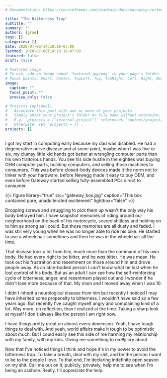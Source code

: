 ```yaml
---
# Documentation: https://sourcethemes.com/academic/docs/managing-content/

title: "The Bitterness Trap"
subtitle: ""
summary: ""
authors: [grae]
tags: []
categories: []
date: 2020-07-06T14:18:10-07:00
lastmod: 2020-07-06T14:18:10-07:00
featured: false
draft: false

# Featured image
# To use, add an image named `featured.jpg/png` to your page's folder.
# Focal points: Smart, Center, TopLeft, Top, TopRight, Left, Right, BottomLeft, Bottom, BottomRight.
image:
  caption: ""
  focal_point: ""
  preview_only: false

# Projects (optional).
#   Associate this post with one or more of your projects.
#   Simply enter your project's folder or file name without extension.
#   E.g. `projects = ["internal-project"]` references `content/project/deep-learning/index.md`.
#   Otherwise, set `projects = []`.
projects: []
---
```


I got my start in computing early because my dad was disabled. He had a degenerative nerve disease and at some point, maybe when I was five or six, my clumsy little kid hands got better at wrangling computer parts than his own traitorous hands. You see his side hustle in the eighties was buying OEM computer parts, building computers, and selling those machines to consumers. This was before closed-body devices made it the norm not to tinker with your hardware, before Newegg made it easy to buy OEM, and even before Gateway started selling fully-assembled PCs direct to consumer.

{{< figure library="true" src="gateway_box.jpg" caption="This box contained pure, unadulterated excitement" lightbox="false" >}}

Dropping screws and struggling to pick them up wasn't the only way his body betrayed him. I have snapshot memories of riding around our neighborhood on the back of his motorcycle, scared shitless and holding on to him as strong as I could. But those memories are all dusty and faded. I was still very young when he was no longer able to ride his bike. He started to use a wheelchair sometimes and then he was in the wheelchair all the time.

That disease took a lot from him, much more than the command of his own body. He had every right to be bitter, and he _was_ bitter. He was mean. He took out his frustration and resentment on those around him and drove people away. As an able-bodied person I can't know what he lost when he lost control of his body. But as an adult I can see how the self-reinforcing cycle of bitterness, anger, and resentment played out and I wonder if he didn't lose more because of that. My mom and I moved away when I was 10.

I didn't inherit a neurological disease from him but recently I noticed I may have inherited some propensity to bitterness. I wouldn't have said so a few years ago. But recently I've caught myself angry and complaining kind of a lot. Way more, on reflection, than I realized at the time. Taking a sharp look at myself I don't always like the person I am right now.

I have things pretty great on almost every dimension. Yeah, I have tough things to deal with. And yeah, world affairs make it tough to be optimistic about much. But I could easily see this side of me harming my relationship with my family, with my kids. Giving me something to _really_ cry about.

Now that I've noticed things I think and hope it's in my power to avoid the bitterness trap. To take a breath, deal with my shit, and be the person I want to be to the people I love. To that end, I'm declaring indefinite open season on my shit. Call me out on it, publicly, privately, help me to see when I'm being an asshole. Really. I'll appreciate the help.
